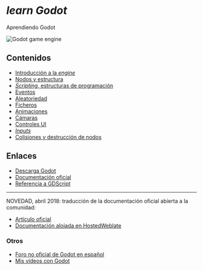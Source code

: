 # _learn Godot_

Aprendiendo Godot

![Godot game engine](http://cdn.akamai.steamstatic.com/steam/apps/404790/header.jpg?t=1464935540)

## Contenidos

* [Introducción a la _engine_](kno/intro.md)
* [Nodos y estructura](kno/nodos.md)
* [_Scripting_, estructuras de programación](kno/scripts.md)
* [Eventos](kno/eventos.md)
* [Aleatoriedad](kno/random.md)
* [Ficheros](kno/ficheros.md)
* [Animaciones](kno/animaciones.md)
* [Cámaras](kno/cameras.md)
* [Controles UI](kno/ui.md)
* [_Inputs_](kno/inputs.md)
* [Colisiones y destrucción de nodos](kno/colisiones.md)

## Enlaces

* [Descarga Godot](https://godotengine.org/download)
* [Documentación oficial](http://docs.godotengine.org/en/stable/)
* [Referencia a GDScript](http://docs.godotengine.org/en/stable/learning/scripting/gdscript/gdscript_basics.html)

---

NOVEDAD, abril 2018: traducción de la documentación oficial abierta a la comunidad:

* [Artículo oficial](https://godotengine.org/article/godots-documentation-now-open-translation)
* [Documentación alojada en HostedWeblate](https://hosted.weblate.org/projects/godot-engine/godot/)

### Otros

* [Foro no oficial de Godot en español](https://www.forogodot.org/index.php)
* [Mis vídeos con Godot](https://www.youtube.com/playlist?list=PLz3IIrEL4x8FRBlUVigjVT-v2NzgsqNuL)
